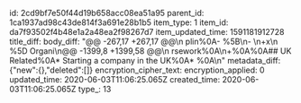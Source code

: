 id: 2cd9bf7e50f44d19b658acc08ea51a95
parent_id: 1ca1937ad98c43de814f3a691e28b1b5
item_type: 1
item_id: da7f93502f4b48e1a2a48ea2f98267d7
item_updated_time: 1591181912728
title_diff: 
body_diff: "@@ -267,17 +267,17 @@\n plin%0A- %5B\n- \n+x\n %5D Organi\n@@ -1399,8 +1399,58 @@\n rsework%0A\n+%0A%0A## UK Related%0A* Starting a company in the UK%0A* %0A\n"
metadata_diff: {"new":{},"deleted":[]}
encryption_cipher_text: 
encryption_applied: 0
updated_time: 2020-06-03T11:06:25.065Z
created_time: 2020-06-03T11:06:25.065Z
type_: 13